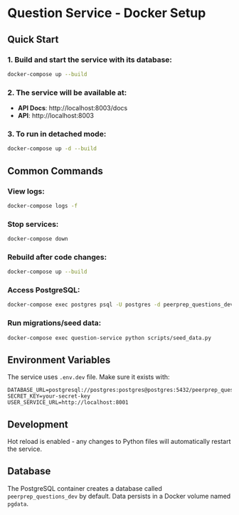 # Question Service - Docker Setup

## Quick Start

### 1. Build and start the service with its database:
```bash
docker-compose up --build
```

### 2. The service will be available at:
- **API Docs**: http://localhost:8003/docs
- **API**: http://localhost:8003

### 3. To run in detached mode:
```bash
docker-compose up -d --build
```

## Common Commands

### View logs:
```bash
docker-compose logs -f
```

### Stop services:
```bash
docker-compose down
```

### Rebuild after code changes:
```bash
docker-compose up --build
```

### Access PostgreSQL:
```bash
docker-compose exec postgres psql -U postgres -d peerprep_questions_dev
```

### Run migrations/seed data:
```bash
docker-compose exec question-service python scripts/seed_data.py
```

## Environment Variables

The service uses `.env.dev` file. Make sure it exists with:
```env
DATABASE_URL=postgresql://postgres:postgres@postgres:5432/peerprep_questions_dev
SECRET_KEY=your-secret-key
USER_SERVICE_URL=http://localhost:8001
```

## Development

Hot reload is enabled - any changes to Python files will automatically restart the service.

## Database

The PostgreSQL container creates a database called `peerprep_questions_dev` by default. Data persists in a Docker volume named `pgdata`.

